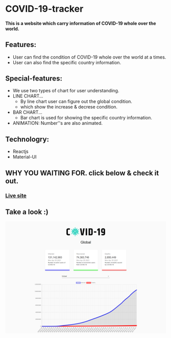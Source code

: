 # COVID-19-tracker
#### This is a website which carry information of COVID-19 whole over the world.


## Features:
+ User can find the condition of COVID-19 whole over the world at a times.
+ User can also find the specific country information. 
## Special-features: 
+ We use two types of chart for user understanding. 
+ LINE CHART...
   * By line chart user can figure out the global condition.
   * which show the increase & decrese condition.
+ BAR CHART...
   * Bar chart is used for showing the specific country information.
+ ANIMATION: Number''s are also animated.

## Technologry: 
+ Reactjs
+ Material-UI

## WHY YOU WAITING FOR. click below & check it out.
### [Live site](https://simple-covid19.netlify.app/) 

## Take a look :)
![alt_text](src/images/download.png)
